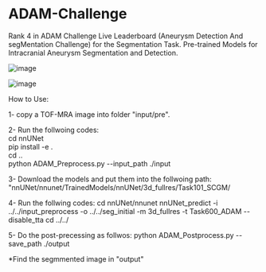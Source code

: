 # ADAM-Challenge
Rank 4 in ADAM Challenge Live Leaderboard (Aneurysm Detection And segMentation Challenge) for the Segmentation Task.
Pre-trained Models for Intracranial Aneurysm Segmentation and Detection.

![image](https://user-images.githubusercontent.com/125511615/219178638-08379c49-988e-47ad-95ed-2b270ba6e944.png)

![image](https://user-images.githubusercontent.com/125511615/219178878-55cfbc53-fd9f-4e4c-9b50-8cd96ae59d9c.png)


How to Use: <br />

1- copy a TOF-MRA image into folder "input/pre". <br />

2- Run the follwoing codes: <br />
cd nnUNet    <br />
pip install -e .   <br />
cd ..   <br />
python ADAM_Preprocess.py --input_path ./input

3- Download the models and put them into the follwoing path:
"nnUNet/nnunet/TrainedModels/nnUNet/3d_fullres/Task101_SCGM/

4- Run the follwing codes: 
cd nnUNet/nnunet
nnUNet_predict -i ../../input_preprocess -o ../../seg_initial -m 3d_fullres -t Task600_ADAM --disable_tta
cd ../../

5- Do the post-precessing as follwos: 
python ADAM_Postprocess.py --save_path ./output

*Find the segmmented image in "output"











